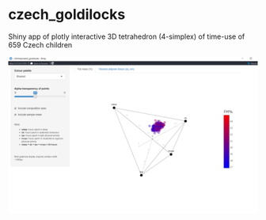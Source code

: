 # czech_goldilocks
Shiny app of plotly interactive 3D tetrahedron (4-simplex) of time-use of 659 Czech children 



![Screenshot of Shiny App](fig/screenshot.png)


